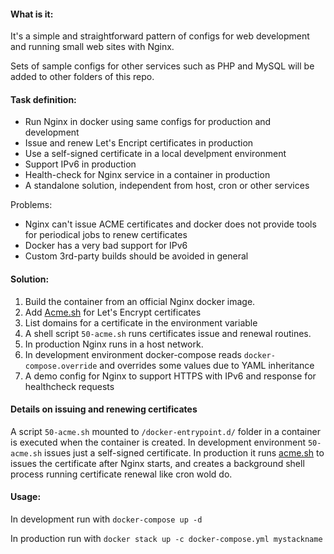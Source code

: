 #### What is it:

It's a simple and straightforward pattern of configs for web development and running small web sites with Nginx.

Sets of sample configs for other services such as PHP and MySQL will be added to other folders of this repo.

#### Task definition:

* Run Nginx in docker using same configs for production and development
* Issue and renew Let's Encript certificates in production
* Use a self-signed certificate in a local develpment environment
* Support IPv6 in production
* Health-check for Nginx service in a container in production
* A standalone solution, independent from host, cron or other services

Problems:
* Nginx can't issue ACME certificates and docker does not provide tools for periodical jobs to renew certificates
* Docker has a very bad support for IPv6
* Custom 3rd-party builds should be avoided in general

#### Solution:

1. Build the container from an official Nginx docker image.
2. Add [Acme.sh](https://github.com/acmesh-official/acme.sh) for Let's Encrypt certificates
3. List domains for a certificate in the environment variable
4. A shell script `50-acme.sh` runs certificates issue and renewal routines.
5. In production Nginx runs in a host network. 
6. In development environment docker-compose reads `docker-compose.override` and overrides some values due to YAML inheritance
7. A demo config for Nginx to support HTTPS with IPv6 and response for healthcheck requests

#### Details on issuing and renewing certificates 

A script `50-acme.sh` mounted to `/docker-entrypoint.d/` folder in a container is executed when the container is created.
In development environment `50-acme.sh` issues just a self-signed certificate. 
In production it runs [acme.sh](https://github.com/acmesh-official/acme.sh) to issues the certificate after Nginx starts, and creates a background shell process running certificate renewal like cron wold do. 

#### Usage:

In development run with `docker-compose up -d`

In production run with `docker stack up -c docker-compose.yml mystackname`
